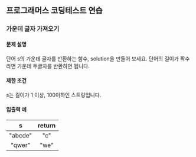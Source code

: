 ## 프로그래머스 코딩테스트 연습
### 가운데 글자 가져오기

#### 문제 설명
단어 s의 가운데 글자를 반환하는 함수, solution을 만들어 보세요. 단어의 길이가 짝수라면 가운데 두글자를 반환하면 됩니다.

#### 제한 조건
s는 길이가 1 이상, 100이하인 스트링입니다.

#### 입출력 예
|s|return|
|:---:|:---:|
|"abcde"|"c"|
|"qwer"|"we"|
